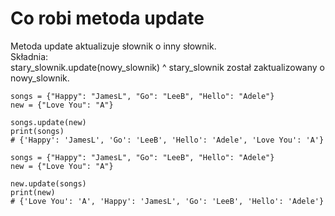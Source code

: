 # Co robi metoda update  
Metoda update aktualizuje słownik o inny słownik.  
Składnia:  
stary_slownik.update(nowy_slownik)
^ stary_slownik został zaktualizowany o nowy_slownik.   

```
songs = {"Happy": "JamesL", "Go": "LeeB", "Hello": "Adele"}
new = {"Love You": "A"}

songs.update(new)
print(songs)
# {'Happy': 'JamesL', 'Go': 'LeeB', 'Hello': 'Adele', 'Love You': 'A'}
```

```
songs = {"Happy": "JamesL", "Go": "LeeB", "Hello": "Adele"}
new = {"Love You": "A"}

new.update(songs)
print(new)
# {'Love You': 'A', 'Happy': 'JamesL', 'Go': 'LeeB', 'Hello': 'Adele'}
```
